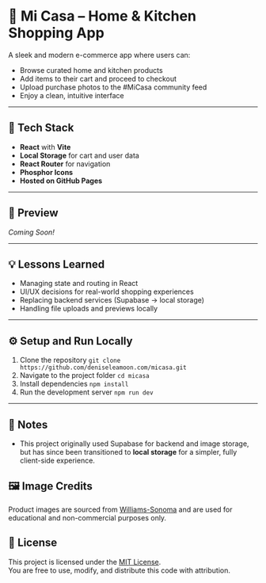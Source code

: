 # 🛒 Mi Casa – Home & Kitchen Shopping App

A sleek and modern e-commerce app where users can:

- Browse curated home and kitchen products
- Add items to their cart and proceed to checkout
- Upload purchase photos to the #MiCasa community feed
- Enjoy a clean, intuitive interface

---

## 🚀 Tech Stack

- **React** with **Vite**
- **Local Storage** for cart and user data
- **React Router** for navigation
- **Phosphor Icons**
- **Hosted on GitHub Pages**

---

## 📸 Preview

_Coming Soon!_

---

## 💡 Lessons Learned

- Managing state and routing in React
- UI/UX decisions for real-world shopping experiences
- Replacing backend services (Supabase → local storage)
- Handling file uploads and previews locally

---

## ⚙️ Setup and Run Locally

1. Clone the repository
   `git clone https://github.com/deniseleamoon.com/micasa.git`
2. Navigate to the project folder
   `cd micasa`
3. Install dependencies
   `npm install`
4. Run the development server
   `npm run dev`

---

## 📝 Notes

- This project originally used Supabase for backend and image storage, but has since been transitioned to **local storage** for a simpler, fully client-side experience.

## 🖼️ Image Credits

Product images are sourced from [Williams-Sonoma](https://www.williams-sonoma.com) and are used for educational and non-commercial purposes only.

## 📄 License

This project is licensed under the [MIT License](./LICENSE).  
You are free to use, modify, and distribute this code with attribution.
